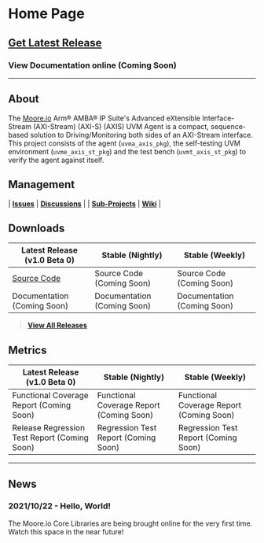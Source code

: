 # Home Page

## [Get Latest Release](https://mooreio.com/packages/uvma_axis.tgz)
### View Documentation online (Coming Soon)

----------------

## About
The [Moore.io](https://www.mooreio.com) Arm® AMBA® IP Suite's Advanced eXtensible Interface-Stream (AXI-Stream) (AXI-S) (AXIS) UVM Agent is a compact, sequence-based solution to Driving/Monitoring both sides of an AXI-Stream interface.  This project consists of the agent (`uvma_axis_pkg`), the self-testing UVM environment (`uvme_axis_st_pkg`) and the test bench (`uvmt_axis_st_pkg`) to verify the agent against itself.


## Management

| **[Issues](https://github.com/Datum-Technology-Corporation/uvma_axis/issues)** | **[Discussions](https://github.com/Datum-Technology-Corporation/uvma_axis/discussions)** |
| **[Sub-Projects](https://github.com/Datum-Technology-Corporation/uvma_axis/projects)** | **[Wiki](https://github.com/Datum-Technology-Corporation/uvma_axis/wiki)** |


## Downloads

| Latest Release (v1.0 Beta 0) | Stable (Nightly) | Stable (Weekly) |
| --------------------- | ---------------- | --------------- |
| [Source Code](https://mooreio.com/packages/uvma_axis.tgz) | Source Code (Coming Soon) | Source Code (Coming Soon) |
| Documentation (Coming Soon) | Documentation (Coming Soon) | Documentation (Coming Soon) |

> **[View All Releases](releases.md)**


## Metrics

| Latest Release (v1.0 Beta 0) | Stable (Nightly) | Stable (Weekly) |
| --------------------- | ---------------- | --------------- |
| Functional Coverage Report (Coming Soon) | Functional Coverage Report (Coming Soon) | Functional Coverage Report (Coming Soon) |
| Release Regression Test Report (Coming Soon) | Regression Test Report (Coming Soon) | Regression Test Report (Coming Soon) |


----------------


## News
### 2021/10/22 - Hello, World!
The Moore.io Core Libraries are being brought online for the very first time. Watch this space in the near future!
